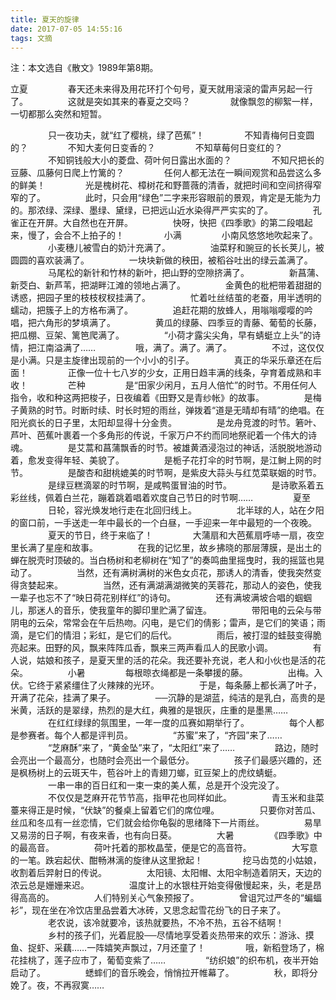 ```yaml
---
title: 夏天的旋律
date: 2017-07-05 14:55:16
tags: 文摘
---
```

注：本文选自《散文》1989年第8期。

立夏
　　
　　春天还未来得及用花环打个句号，夏天就用滚滚的雷声另起一行了。
　　
　　这就是突如其来的春夏之交吗？
　　
　　就像飘忽的柳絮一样，一切都那么突然和短暂。

<!-- more -->
　　
　　只一夜功夫，就“红了樱桃，绿了芭蕉”！
　　
　　不知青梅何日变圆的？
　　
　　不知大麦何日变香的？
　　
　　不知草莓何日变红的？
　　
　　不知铜钱般大小的菱盘、荷叶何日露出水面的？
　　
　　不知尺把长的豆藤、瓜藤何日爬上竹篱的？
　　
　　任何人都无法在一瞬间观赏和品尝这么多的鲜美！
　　
　　光是槐树花、樟树花和野蔷薇的清香，就把时间和空间挤得窄窄的了。
　　
　　此时，只会用“绿色”二字来形容眼前的景观，肯定是无能为力的。那浓绿、深绿、墨绿、黛绿，已把远山近水染得严严实实的了。
　　
　　孔雀正在开屏。大自然也在开屏。
　　
　　快呀，快把《四季歌》的第二段唱起来，慢了，会合不上拍子的！
　　
　　小满
　　
　　小南风悠悠地吹起来了。
　　
　　小麦穗儿被雪白的奶汁充满了。
　　
　　油菜籽和豌豆的长长荚儿，被圆圆的喜欢装满了。
　　
　　一块块新做的秧田，被稻谷吐出的绿云盖满了。
　　
　　马尾松的新针和竹林的新叶，把山野的空隙挤满了。
　　
　　新菖蒲、新茭白、新芦苇，把湖畔江滩的领地占满了。
　　
　　金黄色的枇杷带着甜甜的诱惑，把园子里的枝枝杈杈挂满了。
　　
　　忙着吐丝结茧的老蚕，用半透明的蠕动，把簇子上的方格布满了。
　　
　　追赶花期的放蜂人，用嗡嗡嘤嘤的吟唱，把六角形的梦填满了。
　　
　　黄瓜的绿藤、四季豆的青藤、葡萄的长藤，把瓜棚、豆架、篱笆爬满了。
　　
　　“小荷才露尖尖角，早有蜻蜓立上头”的诗情，把江南溢满了……
　　
　　哦，满了。满了。满了。
　　
　　不过，这仅仅是小满。只是主旋律出现前的一个小小的引子。
　　
　　真正的华采乐章还在后面！
　　
　　正像一位十七八岁的少女，正用日趋丰满的线条，孕育着成熟和丰收！
　　
　　芒种
　　
　　是“田家少闲月，五月人倍忙”的时节。不用任何人指令，收和种这两把梭子，日夜编着《田野又是青纱帐》的故事。
　　
　　是梅子黄熟的时节。时断时续、时长时短的雨丝，弹拨着“道是无晴却有晴”的绝唱。在阳光疯长的日子里，太阳却显得十分金贵。
　　
　　是龙舟竞渡的时节。箬叶、芦叶、芭蕉叶裹着一个多角形的传说，千家万户不约而同地祭祀着一个伟大的诗魂。
　　
　　是艾蒿和菖蒲飘香的时节。被雄黄酒浸泡过的神话，活脱脱地游动着，愈发变得年轻、美貌了。
　　
　　是栀子花打伞的时节啊，是江鲥上网的时节。
　　
　　是酸杏和甜桃媲美的时节啊，是紫皮大蒜头与红苋菜联姻的时节。
　　
　　是绿豆糕滴翠的时节啊，是咸鸭蛋冒油的时节。
　　
　　是诗歌系着五彩丝线，佩着白兰花，蹦着跳着唱着欢度自己节日的时节啊……
　　
　　夏至
　　
　　日轮，容光焕发地行走在北回归线上。
　　
　　北半球的人，站在夕阳的窗口前，一手送走一年中最长的一个白昼，一手迎来一年中最短的一个夜晚。
　　
　　夏天的节日，终于来临了！
　　
　　大蒲扇和大芭蕉扇呼哧一扇，夜空里长满了星座和故事。
　　
　　在我的记忆里，故乡拂晓的那层薄膜，是出土的蝉在脱壳时顶破的。当白杨树和老柳树在“知了”的奏鸣曲里摇曳时，我的摇篮也晃动了。
　　
　　当然，还有满树满树的米色女贞花，那诱人的清香，使我突然变得贪婪起来。
　　
　　当然，还有满湖满湖微笑的芙蓉花，那动人的姿色，使我一辈子也忘不了“映日荷花别样红”的诗句。
　　
　　还有满坡满坡合唱的蝈蝈儿，那迷人的音乐，使我童年的脚印里贮满了留连。
　　
　　带阳电的云朵与带阴电的云朵，常常会在午后热吻。闪电，是它们的倩影；雷声，是它们的笑语；雨滴，是它们的情泪；彩虹，是它们的后代。
　　
　　雨后，被打湿的蛙鼓变得脆亮起来。田野的风，飘来阵阵瓜香，飘来三两声看瓜人的民歌小调。
　　
　　有人说，姑娘和孩子，是夏天里的活的花朵。我还要补充说，老人和小伙也是活的花朵。
　　
　　小暑
　　
　　每根晾衣绳都是一条攀援的藤。
　　
　　出梅。入伏。它终于紧紧缰住了火辣辣的光环。
　　
　　于是，每条藤上都长满了叶子，开满了花朵，挂满了果子。
　　
　　──沉静的是湖蓝，纯洁的是乳白，高贵的是米黄，活跃的是翠绿，热烈的是大红，典雅的是银灰，庄重的是墨黑……
　　
　　在红红绿绿的氛围里，一年一度的瓜赛如期举行了。
　　
　　每个人都是参赛者。每个人都是评判员。
　　
　　“苏蜜”来了，“齐园”来了……
　　
　　“芝麻酥”来了，“黄金坠”来了，“太阳红”来了……
　　
　　路边，随时会亮出一个最高分，也随时会亮出一个最低分。
　　
　　孩子们最感兴趣的，还是枫杨树上的云斑天牛，苞谷叶上的青翅刀螂，豇豆架上的虎纹蜻蜓。
　　
　　一串一串的百日红和一束一束的美人蕉，总是开个没完没了。
　　
　　不仅仅是芝麻开花节节高，指甲花也同样如此。
　　
　　青玉米和韭菜薹来得正是时候，“伏缺”的餐桌上留着它们的席位哩。
　　
　　只要你对苦瓜、丝瓜和冬瓜有一丝恋情，它们就会给你龟裂的思绪降下一片雨丝。
　　
　　易旱又易涝的日子啊，有夜来香，也有向日葵。
　　
　　大暑
　　
　　《四季歌》中的最高音。
　　
　　荷叶托着的那枚晶莹，便是它的高音符。
　　
　　大写意的一笔。跌宕起伏、酣畅淋漓的旋律从这里掀起！
　　
　　挖马齿苋的小姑娘，收割着后羿射日的传说。
　　
　　太阳镜、太阳帽、太阳伞制造着阴天，天边的浓云总是姗姗来迟。
　　
　　温度计上的水银柱开始变得傲慢起来，头，老是昂得高高的。
　　
　　人们特别关心气象预报了。
　　
　　曾诅咒过严冬的“蝙蝠衫”，现在坐在冷饮店里品尝着大冰砖，又思念起雪花纷飞的日子来了。
　　
　　老农说，该冷就要冷，该热就要热，不冷不热，五谷不结啊！
　　
　　乡村的孩子们，光着屁股──尽情地享受着炎热带来的欢乐：游泳、摸鱼、捉虾、采藕……一阵嬉笑声飘过，7月还童了！
　　
　　哦，新稻登场了，棉花挂桃了，莲子应市了，葡萄变紫了……
　　
　　“纺织娘”的织布机，夜半开始启动了。
　　
　　蟋蟀们的音乐晚会，悄悄拉开帷幕了。
　　
　　秋，即将分娩了。夜，不再寂寞……